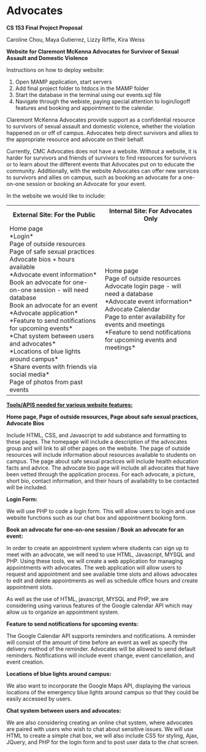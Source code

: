 # Advocates
**CS 153 Final Project Proposal**

Caroline Chou, Maya Gutierrez, Lizzy Riffle, Kira Weiss
 
**Website for Claremont McKenna Advocates for Survivor of Sexual Assault and Domestic Violence**
 
Instructions on how to deploy website: 
1. Open MAMP application, start servers
2. Add final project folder to htdocs in the MAMP folder
3. Start the database in the terminal using our events.sql file 
4. Navigate through the webiste, paying special attention to login/logoff features and booking and appointment to the calendar. 

Claremont McKenna Advocates provide support as a confidential resource to survivors of sexual assault and domestic violence, whether the violation happened on or off of campus. Advocates help direct survivors and allies to the appropriate resource and advocate on their behalf. 
 
Currently, CMC Advocates does not have a website. Without a website, it is harder for survivors and friends of survivors to find resources for survivors or to learn about the different events that Advocates put on to educate the community. Additionally, with the website Advocates can offer new services to survivors and allies on campus, such as booking an advocate for a one-on-one session or booking an Advocate for your event. 
 
In the website we would like to include: 
<table>
  <tr>
    <th><b>External Site: For the Public</b></th>
    <th>Internal Site: For Advocates Only<b></b></th>
  </tr>
  <tr>
    <td>Home page<br>
                        *Login* <br>
                        Page of outside resources<br>
                        Page of safe sexual practices<br>
                        Advocate bios + hours available<br>
                        *Advocate event information*<br>
                        Book an advocate for one-on-one session - will need database<br>
                        Book an advocate for an event<br>
                        *Advocate application*<br>
                        *Feature to send notifications for upcoming events*<br>
                        *Chat system between users and advocates*<br>
                        *Locations of blue lights around campus*<br>
                        *Share events with friends via social media*<br>
                        Page of photos from past events
</td>
    <td>Home page<br>
                        Page of outside resources<br>
                        Advocate login page - will need a database<br>
                        *Advocate event information*<br>
                        Advocate Calendar<br>
                        Page to enter availability for events and meetings<br>
                        *Feature to send notifications for upcoming events and meetings*
  </td>
  </tr>
</table>

<b><u>Tools/APIS needed for various website features:</u></b>
 
<b>Home page, Page of outside resources, Page about safe sexual practices, Advocate Bios</b>

Include HTML, CSS, and Javascript to add substance and formatting to these pages. The homepage will include a description of the advocates group and will link to all other pages on the website. The page of outside resources will include information about resources available to students on campus. The page about safe sexual practices will include health education facts and advice. The advocate bio page will include all advocates that have been vetted through the application process. For each advocate, a picture, short bio, contact information, and their hours of availability to be contacted will be included.

<b>Login Form:</b>

We will use PHP to code a login form. This will allow users to login and use website functions such as our chat box and appointment booking form. 

<b>Book an advocate for one-on-one session / Book an advocate for an event:</b>

In order to create an appointment system where students can sign up to meet with an advocate, we will need to use HTML, Javascript, MYSQL and PHP. Using these tools, we will create a web application for managing appointments with advocates. The web application will allow users to request and appointment and see available time slots and allows advocates to edit and delete appointments as well as schedule office hours and create appointment slots. 

As well as the use of HTML, javascript, MYSQL and PHP, we are considering using various features of the Google calendar API which may allow us to organize an appointment system. 

<b>Feature to send notifications for upcoming events:</b>

The Google Calendar API supports reminders and notifications. A reminder will consist of the amount of time before an event as well as specify the delivery method of the reminder. Advocates will be allowed to send default reminders. Notifications will include event change, event cancellation, and event creation. 

<b>Locations of blue lights around campus:</b>

We also want to incorporate the Google Maps API, displaying the various locations of the emergency blue lights around campus so that they could be easily accessed by users. 

<b>Chat system between users and advocates:</b>

We are also considering creating an online chat system, where advocates are paired with users who wish to chat about sensitive issues. We will use HTML to create a simple chat box, we will also include CSS for styling, Ajax, JQuery, and PHP for the login form and to post user data to the chat screen. 
